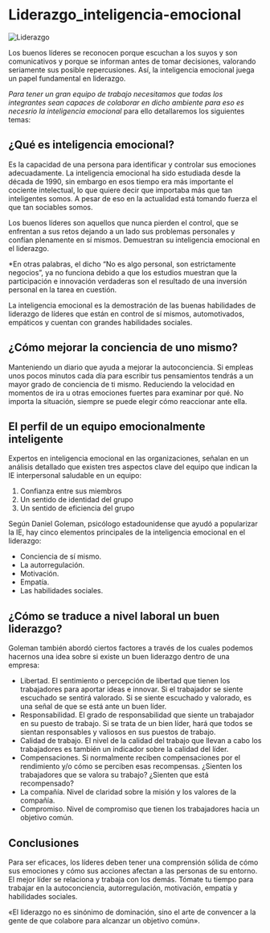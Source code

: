 # Liderazgo_inteligencia-emocional
![Liderazgo](https://www.uci.ac.cr/wp-content/uploads/2016/12/4.-inteligencia-emocional-1.jpg)

Los buenos líderes se reconocen porque escuchan a los suyos y son comunicativos y porque se informan antes de tomar decisiones, valorando seriamente sus posible repercusiones. Así, la inteligencia emocional juega un papel fundamental en liderazgo. 

*Para tener un gran equipo de trabajo necesitamos que todas los integrantes sean capaces de colaborar en dicho ambiente para eso es necesrio la inteligencia emocional* para ello detallaremos los siguientes temas:

## ¿Qué es inteligencia emocional?

Es la capacidad de una persona para identificar y controlar sus emociones adecuadamente. La inteligencia emocional ha sido estudiada desde la década de 1990, sin embargo en esos tiempo era más importante el cociente intelectual, lo que quiere decir que importaba más que tan inteligentes somos. A pesar de eso en la actualidad está tomando fuerza el que tan sociables somos.

Los buenos líderes son aquellos que nunca pierden el control, que se enfrentan a sus retos dejando a un lado sus problemas personales y confían plenamente en sí mismos. Demuestran su inteligencia emocional en el liderazgo.

*En otras palabras, el dicho “No es algo personal, son estrictamente negocios”, ya no funciona debido a que los estudios muestran que la participación e innovación verdaderas son el resultado de una inversión personal en la tarea en cuestión.

La inteligencia emocional es la demostración de las buenas habilidades de liderazgo de líderes que están en control de sí mismos, automotivados, empáticos y cuentan con grandes habilidades sociales.

## ¿Cómo mejorar la conciencia de uno mismo?

Manteniendo un diario que ayuda a mejorar la autoconciencia. Si empleas unos pocos minutos cada día para escribir tus pensamientos tendrás a un mayor grado de conciencia de ti mismo.
Reduciendo la velocidad en momentos de ira u otras emociones fuertes para examinar por qué. No importa la situación, siempre se puede elegir cómo reaccionar ante ella.


## El perfil de un equipo emocionalmente inteligente

Expertos en inteligencia emocional en las organizaciones, señalan en un análisis detallado que existen tres aspectos clave del equipo que indican la IE interpersonal saludable en un equipo:

1. Confianza entre sus miembros
2. Un sentido de identidad del grupo
3. Un sentido de eficiencia del grupo

Según Daniel Goleman, psicólogo estadounidense que ayudó a popularizar la IE, hay cinco elementos principales de la inteligencia emocional en el liderazgo:

* Conciencia de sí mismo.
* La autorregulación.
* Motivación.
* Empatía.
* Las habilidades sociales.

## ¿Cómo se traduce a nivel laboral un buen liderazgo?
Goleman también abordó ciertos factores a través de los cuales podemos hacernos una idea sobre si existe un buen liderazgo dentro de una empresa:

- Libertad. El sentimiento o percepción de libertad que tienen los trabajadores para aportar ideas e innovar. Si el trabajador se siente escuchado se sentirá valorado. Si se siente escuchado y valorado, es una señal de que se está ante un buen líder.
- Responsabilidad. El grado de responsabilidad que siente un trabajador en su puesto de trabajo. Si se trata de un bien líder, hará que todos se sientan responsables y valiosos en sus puestos de trabajo.
- Calidad de trabajo. El nivel de la calidad del trabajo que llevan a cabo los trabajadores es también un indicador sobre la calidad del líder.
- Compensaciones. Si normalmente reciben compensaciones por el rendimiento y/o cómo se perciben esas recompensas. ¿Sienten los trabajadores que se valora su trabajo? ¿Sienten que está recompensado?
- La compañía. Nivel de claridad sobre la misión y los valores de la compañía.
- Compromiso. Nivel de compromiso que tienen los trabajadores hacia un objetivo común.

## Conclusiones
Para ser eficaces, los líderes deben tener una comprensión sólida de cómo sus emociones y cómo sus acciones afectan a las personas de su entorno. El mejor líder se relaciona y trabaja con los demás. Tómate tu tiempo para trabajar en la autoconciencia, autorregulación, motivación, empatía y habilidades sociales.

«El liderazgo no es sinónimo de dominación, sino el arte de convencer a la gente de que colabore para alcanzar un objetivo común».
<Daniel Goleman> 
